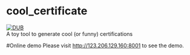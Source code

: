 # cool_certificate
[![DUB](https://img.shields.io/dub/l/vibe-d.svg?maxAge=2592000)](https://opensource.org/licenses/MIT)   
A toy tool to generate cool (or funny) certifications

#Online demo
Please visit <http://123.206.129.160:8001> to see the demo.
